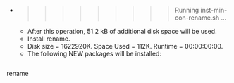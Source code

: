 * >>>>>>>>> Running inst-min-con-rename.sh ...
  * After this operation, 51.2 kB of additional disk space will be used.
  * Install rename.
  * Disk size = 1622920K. Space Used = 112K. Runtime = 00:00:00:00.
  * The following NEW packages will be installed:
  ```bash
rename
  ```
